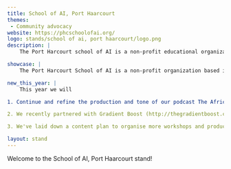 ```yaml
---
title: School of AI, Port Haarcourt
themes:
 - Community advocacy
website: https://phcschoolofai.org/
logo: stands/school of ai, port haarcourt/logo.png
description: |
    The Port Harcourt school of AI is a non-profit educational organization focused on democratizing access to world-class Machine Learning & Data Science education to underrepresented groups in Nigeria for free through collaborative learning.

showcase: |
    The Port Harcourt School of AI is a non-profit organization based in Nigeria, led by a group of dedicated volunteers, who are creating awareness and increasing the number of machine learning, data science and artificial intelligence talents in the region through collaborative learning and community engagement.

new_this_year: |
    This year we will

1. Continue and refine the production and tone of our podcast The African Data Scientist to include more beginner friendly topics and also topics on how data can directly impact or be used to solve some of the challenges we face as a region. Link to podcast: https://anchor.fm/african-data-scientist

2. We recently partnered with Gradient Boost (http://thegradientboost.com/) to make our training sessions more efficient and be able to provide quality internships to members.

3. We've laid down a content plan to organise more workshops and produce more youtube videos for our channel

layout: stand
---
```

Welcome to the School of AI, Port Haarcourt stand!
